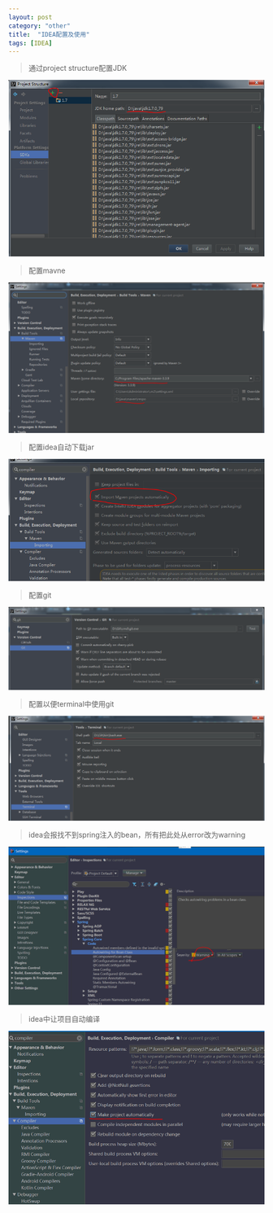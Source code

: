 ```yaml
---
layout: post
category: "other"
title:  "IDEA配置及使用"
tags: [IDEA]
---
```


> 通过project structure配置JDK  

![](/markdownImg/other/configjdk.PNG)  


> 配置mavne  

![](/markdownImg/other/maven.PNG)  
<!-- more -->


> 配置idea自动下载jar  

![](/markdownImg/other/autodownload.PNG)  


> 配置git  

![](/markdownImg/other/configgit.PNG)  


> 配置以便terminal中使用git  

![](/markdownImg/other/terminalgit.PNG)  
> idea会报找不到spring注入的bean，所有把此处从error改为warning  

![](/markdownImg/other/nobean.PNG)  


> idea中让项目自动编译  

![](/markdownImg/other/automake.PNG)
